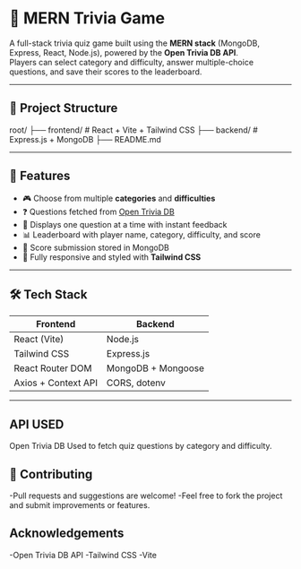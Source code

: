 # 🧠 MERN Trivia Game

A full-stack trivia quiz game built using the **MERN stack** (MongoDB, Express, React, Node.js), powered by the **Open Trivia DB API**.  
Players can select category and difficulty, answer multiple-choice questions, and save their scores to the leaderboard.

---

## 📁 Project Structure

root/
├── frontend/ # React + Vite + Tailwind CSS
├── backend/ # Express.js + MongoDB
├── README.md

---

## 🚀 Features

- 🎮 Choose from multiple **categories** and **difficulties**
- ❓ Questions fetched from [Open Trivia DB](https://opentdb.com/api_config.php)
- 🧠 Displays one question at a time with instant feedback
- 📊 Leaderboard with player name, category, difficulty, and score
- 🧾 Score submission stored in MongoDB
- 🔄 Fully responsive and styled with **Tailwind CSS**

---

## 🛠️ Tech Stack

| Frontend            | Backend            |
| ------------------- | ------------------ |
| React (Vite)        | Node.js            |
| Tailwind CSS        | Express.js         |
| React Router DOM    | MongoDB + Mongoose |
| Axios + Context API | CORS, dotenv       |

---

## API USED

Open Trivia DB
Used to fetch quiz questions by category and difficulty.

## 🤝 Contributing

-Pull requests and suggestions are welcome!
-Feel free to fork the project and submit improvements or features.

## Acknowledgements

-Open Trivia DB API
-Tailwind CSS
-Vite
